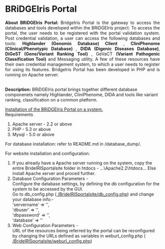# BRiDGEIris Portal
<p align = "justify">
<b> About BRiDGEIris Portal: </b>
BridgeIris Portal is the gateway to access the databases and tools developed within the BRiDGEIris project. To access the portal, the user needs to be registered with the portal validation system. Post credential validation, a user can access the following databases and tools: <b>Highlander (Genomic Database) Client </b>, <b>CliniPhenome (Clinical/Phenotypic Database) </b>, <b>DIDA (Digenic Diseases Database)</b>, <b>DiGeST (Gene/Variant Ranking Tool) </b>, GeVaCT <b>(Variant Pathogenic Classification Tool)</b> and Messaging utility. A few of these resources have their own credential management system, to which a user needs to register for using its features. BridgeIris Portal has been developed in PHP and is running on Apache server. <br><br> </p>

<b>Description:</b> BRiDGEIris portal brings together different database componenets namely Highlander, CliniPhenome, DIDA and tools like variant ranking, classification on a common platform. <br>

<u>Installation of the BRiDGEIris Portal on a system. </u><br>
Requirements<br>
1. Apache server - 2.2 or above<br>
2. PHP - 5.3 or above<br>
3. Mysql - 5.0 or above<br>

For database installation: refer to README.md in /database_dump/.<br>

For website installation and configuration: <br>
1. If you already have a Apache server running on the system, copy the entire BrideIRISportalsite folder in htdocs - ...\Apache2.2\htdocs\...  Else install Apache server and proced further.<br>
2. Database Configuration Parameters - <br>
Configure the database settings, by defining the db configuration for the system to be accessed by the GUI. <br>
Go to db_config.php (<a href = "https://github.com/BRiDGEIris/BRiDGEIrisPortal/blob/master/BrideIRISportalsite/db_config.php"> /BrideIRISportalsite/db_config.php</a>) and change your database info:-<br>
'servername' => '', <br>
'dbuser' => '', <br>
'dbpassword' => '', <br>
'database' => ''<br>
3. Web Configuration Parameters - <br>
URL of the resources being referred by the portal can be reconfigured by changing the URLs defined as variables in weburl_config.php (<a href = "https://github.com/BRiDGEIris/BRiDGEIrisPortal/blob/master/BrideIRISportalsite/weburl_config.php"> /BrideIRISportalsite/weburl_config.php</a>)
